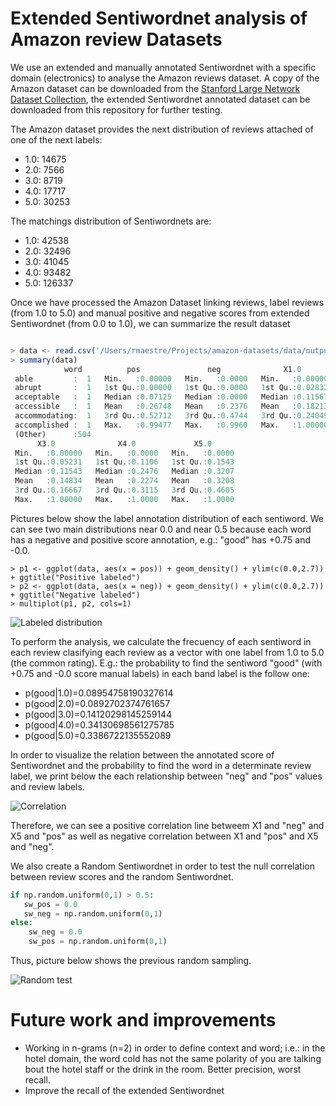 Extended Sentiwordnet analysis of Amazon review Datasets 
===================

We use an extended and manually annotated Sentiwordnet with a specific domain (electronics) to analyse the Amazon reviews dataset.
A copy of the Amazon dataset can be downloaded from the  [Stanford Large Network Dataset Collection](http://snap.stanford.edu/data/web-Amazon.html "Snap"), the extended Sentiwordnet annotated dataset can be downloaded from this repository for further testing.

The Amazon dataset provides the next distribution of reviews attached of one of the next labels:

 * 1.0:  14675
 * 2.0:  7566
 * 3.0:  8719
 * 4.0:  17717
 * 5.0:  30253
 
The matchings distribution of Sentiwordnets are:

 * 1.0: 42538 
 * 2.0: 32496 
 * 3.0: 41045 
 * 4.0: 93482 
 * 5.0: 126337

Once we have processed the Amazon Dataset linking reviews, label reviews (from 1.0 to 5.0) and manual positive and negative scores from extended Sentiwordnet (from 0.0 to 1.0), we can summarize the result dataset

```R

> data <- read.csv('/Users/rmaestre/Projects/amazon-datasets/data/output/results.tsv', header=TRUE, sep="\t")
> summary(data)
            word          pos               neg              X1.0              X2.0        
 able         :  1   Min.   :0.00000   Min.   :0.0000   Min.   :0.00000   Min.   :0.00000  
 abrupt       :  1   1st Qu.:0.00000   1st Qu.:0.0000   1st Qu.:0.02832   1st Qu.:0.00000  
 acceptable   :  1   Median :0.07125   Median :0.0000   Median :0.11567   Median :0.09345  
 accessible   :  1   Mean   :0.26748   Mean   :0.2376   Mean   :0.18213   Mean   :0.12130  
 accommodating:  1   3rd Qu.:0.52712   3rd Qu.:0.4744   3rd Qu.:0.24049   3rd Qu.:0.16276  
 accomplished :  1   Max.   :0.99477   Max.   :0.9960   Max.   :1.00000   Max.   :1.00000  
 (Other)      :504                                                                         
      X3.0              X4.0             X5.0       
 Min.   :0.00000   Min.   :0.0000   Min.   :0.0000  
 1st Qu.:0.05231   1st Qu.:0.1106   1st Qu.:0.1543  
 Median :0.11543   Median :0.2476   Median :0.3207  
 Mean   :0.14834   Mean   :0.2274   Mean   :0.3208  
 3rd Qu.:0.16667   3rd Qu.:0.3115   3rd Qu.:0.4605  
 Max.   :1.00000   Max.   :1.0000   Max.   :1.0000

```

Pictures below show the label annotation distribution of each sentiword. We can see two main distributions near 0.0 and near 0.5 because each word has a negative and positive score annotation, e.g.: "good" has +0.75 and -0.0.

```
> p1 <- ggplot(data, aes(x = pos)) + geom_density() + ylim(c(0.0,2.7)) + ggtitle("Positive labeled")
> p2 <- ggplot(data, aes(x = neg)) + geom_density() + ylim(c(0.0,2.7)) + ggtitle("Negative labeled")
> multiplot(p1, p2, cols=1)
```


![Labeled distribution](https://raw.github.com/rmaestre/amazon-sentiwordnet/master/images/word_labeled_dist.jpg?token=145687__eyJzY29wZSI6IlJhd0Jsb2I6cm1hZXN0cmUvYW1hem9uLXNlbnRpd29yZG5ldC9tYXN0ZXIvaW1hZ2VzL3dvcmRfbGFiZWxlZF9kaXN0LmpwZyIsImV4cGlyZXMiOjEzODg0MTc2MTZ9--3f2e8016d671a25bd75603132bc4f8edc8480535 "Labeled distribution")


To perform the analysis, we calculate the frecuency of each sentiword in each review clasifying each review as a vector with one label from 1.0 to 5.0 (the common rating). E.g.: the probability to find the sentiword "good" (with +0.75 and -0.0 score manual labels) in each band label is the follow one:

*   p(good|1.0)=0.08954758190327614
*   p(good|2.0)=0.0892702374761657
*   p(good|3.0)=0.14120298145259144
*   p(good|4.0)=0.34130698561275785
*   p(good|5.0)=0.3386722135552089


In order to visualize the relation between the annotated score of Sentiwordnet and the probability to find the word in a determinate review label, we print below the each relationship between "neg" and "pos" values and review labels.

![Correlation](https://raw.github.com/rmaestre/amazon-sentiwordnet/master/images/correlation_word_label.jpg?token=145687__eyJzY29wZSI6IlJhd0Jsb2I6cm1hZXN0cmUvYW1hem9uLXNlbnRpd29yZG5ldC9tYXN0ZXIvaW1hZ2VzL2NvcnJlbGF0aW9uX3dvcmRfbGFiZWwuanBnIiwiZXhwaXJlcyI6MTM4ODQxOTEwM30%3D--a826cb9530f29fdaefa63766862b5b836172874c "Correlation")

Therefore, we can see a positive correlation line betweem X1 and "neg" and X5 and "pos" as well as negative correlation between X1 and "pos" and X5 and "neg".

We also create a Random Sentiwordnet in order to test the null correlation between review scores and the random Sentiwordnet.

```python
if np.random.uniform(0,1) > 0.5:
   sw_pos = 0.0
   sw_neg = np.random.uniform(0,1)
else:
    sw_neg = 0.0
    sw_pos = np.random.uniform(0,1)
```

Thus, picture below shows the previous random sampling.

![Random test](https://raw.github.com/rmaestre/amazon-sentiwordnet/master/images/random_test.jpg?token=145687__eyJzY29wZSI6IlJhd0Jsb2I6cm1hZXN0cmUvYW1hem9uLXNlbnRpd29yZG5ldC9tYXN0ZXIvaW1hZ2VzL3JhbmRvbV90ZXN0LmpwZyIsImV4cGlyZXMiOjEzODg0MTk5OTF9--49e176cf0454f308e34d08a4338467b30b885283 "Random test")
 
 
Future work and improvements
===================
* Working in n-grams (n=2) in order to define context and word; i.e.: in the hotel domain, the word cold has not the same polarity of you are talking bout the hotel staff or the drink in the room. Better precision, worst recall.
* Improve the recall of the extended Sentiwordnet
